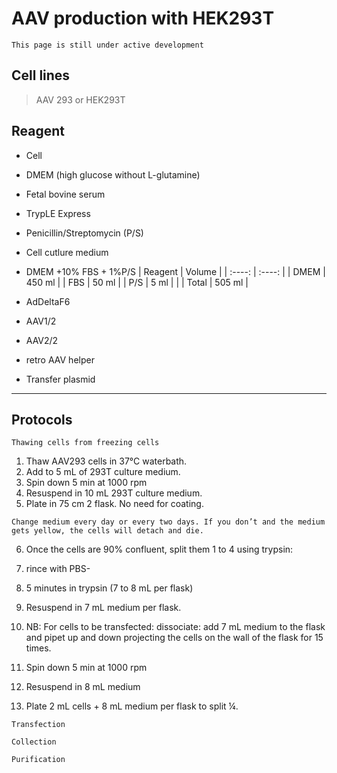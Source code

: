 # AAV production with HEK293T

```{note}
This page is still under active development
```

## Cell lines

> AAV 293 or HEK293T

## Reagent

- Cell
- DMEM (high glucose without L-glutamine)
- Fetal bovine serum
- TrypLE Express
- Penicillin/Streptomycin (P/S)
- Cell cutlure medium

- DMEM +10% FBS + 1%P/S
| Reagent | Volume |
| :----:  | :----: |
| DMEM    | 450 ml |
| FBS     |  50 ml |
| P/S     |   5 ml |
|
| Total   | 505 ml |

- AdDeltaF6
- AAV1/2
- AAV2/2
- retro AAV helper
- Transfer plasmid

---

## Protocols
``Thawing cells from freezing cells``

1. Thaw AAV293 cells in 37°C waterbath.
2. Add to 5 mL of 293T culture medium.
3. Spin down 5 min at 1000 rpm
4. Resuspend in 10 mL 293T culture medium.
5. Plate in 75 cm 2 flask. No need for coating.
```{important}
Change medium every day or every two days. If you don’t and the medium gets yellow, the cells will detach and die.
```
6. Once the cells are 90% confluent, split them 1 to 4 using trypsin:
7. rince with PBS-
8. 5 minutes in trypsin (7 to 8 mL per flask)
9. Resuspend in 7 mL medium per flask.
10. NB: For cells to be transfected: dissociate: add 7 mL medium to the flask and pipet up and down
projecting the cells on the wall of the flask for 15 times.

11. Spin down 5 min at 1000 rpm
12. Resuspend in 8 mL medium
13. Plate 2 mL cells + 8 mL medium per flask to split ¼.

``Transfection``


``Collection``

``Purification``
